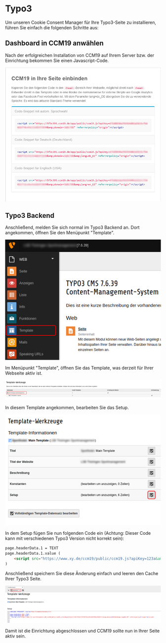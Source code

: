 # Typo3

Um unseren Cookie Consent Manager für Ihre Typo3-Seite zu installieren, führen Sie einfach die folgenden Schritte aus:

## Dashboard in CCM19 anwählen

Nach der erfolgreichen Installation von CCM19 auf Ihrem Server bzw. der Einrichtung bekommen Sie einen Javascript-Code.

![CCM19 Backend Screen](../assets/10-01.png)

## Typo3 Backend

Anschließend, melden Sie sich normal im Typo3 Backend an. Dort angekommen, öffnen Sie den Menüpunkt "Template".

![Typo 3 Template Menü](../assets/Typo3/typo3_01.png)

Im Menüpunkt "Template", öffnen Sie das Template, was derzeit für Ihrer Webseite aktiv ist.

![Typo 3 Template Werkzeuge](../assets/Typo3/typo3_02.png)

In diesem Template angekommen, bearbeiten Sie das Setup.

![Typo 3 Template bearbeiten](../assets/Typo3/typo3_03.png)

In dem Setup fügen Sie nun folgenden Code ein (Achtung: Dieser Code kann mit verschiedenen Typo3 Version nicht korrekt sein):

```html
page.headerData.1 = TEXT
page.headerData.1.value (
    <script src="https://www.xy.de/ccm19/public/ccm19.js?apiKey=123a&amp;domain=123&amp;lang=de_DE" referrerpolicy="origin"></script>
)
```

Anschließend speichern Sie diese Änderung einfach und leeren den Cache Ihrer Typo3 Seite.

![Typo 3 Template bearbeiten](../assets/Typo3/typo3_04.png)

Damit ist die Einrichtung abgeschlossen und CCM19 sollte nun in Ihrer Seite aktiv sein.